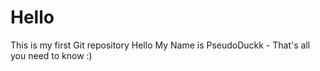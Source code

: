 # Hello
This is my first Git repository
Hello My Name is PseudoDuckk - That's all you need to know :)
